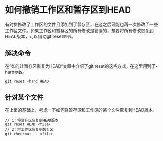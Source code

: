 # 如何撤销工作区和暂存区到HEAD

有时你修改了工作区的文件且添加到了暂存区，在这之后可能也再一次修改了一些工作区文件。如果工作区和暂存区的所有修改是错误的，想要将所有修改恢复到HEAD版本，可以借助git reset命令。



## 解决命令

在”如何让暂存区恢复为HEAD“文章中介绍了git reset的这些方式，在这里用到了-hard参数。

```
git reset -hard HEAD
```



## 针对某个文件

在上面的基础上，考虑一下如何将暂存区和工作区的某个文件恢复到HEAD版本。

```
// 1：将暂存区恢复到HEAD版本
git reset HEAD <file>
// 2：将工作区恢复到暂存区
git checkout -- <file>
```

